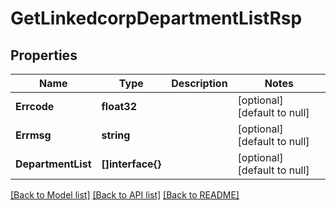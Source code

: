 # GetLinkedcorpDepartmentListRsp

## Properties
Name | Type | Description | Notes
------------ | ------------- | ------------- | -------------
**Errcode** | **float32** |  | [optional] [default to null]
**Errmsg** | **string** |  | [optional] [default to null]
**DepartmentList** | **[]interface{}** |  | [optional] [default to null]

[[Back to Model list]](../README.md#documentation-for-models) [[Back to API list]](../README.md#documentation-for-api-endpoints) [[Back to README]](../README.md)


